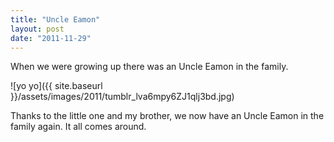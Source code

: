 ```yaml
---
title: "Uncle Eamon"
layout: post
date: "2011-11-29"
---
```


When we were growing up there was an Uncle Eamon in the family.

![yo yo]({{ site.baseurl }}/assets/images/2011/tumblr_lva6mpy6ZJ1qlj3bd.jpg)

Thanks to the little one and my brother, we now have an Uncle Eamon in the family again. It all comes around.
